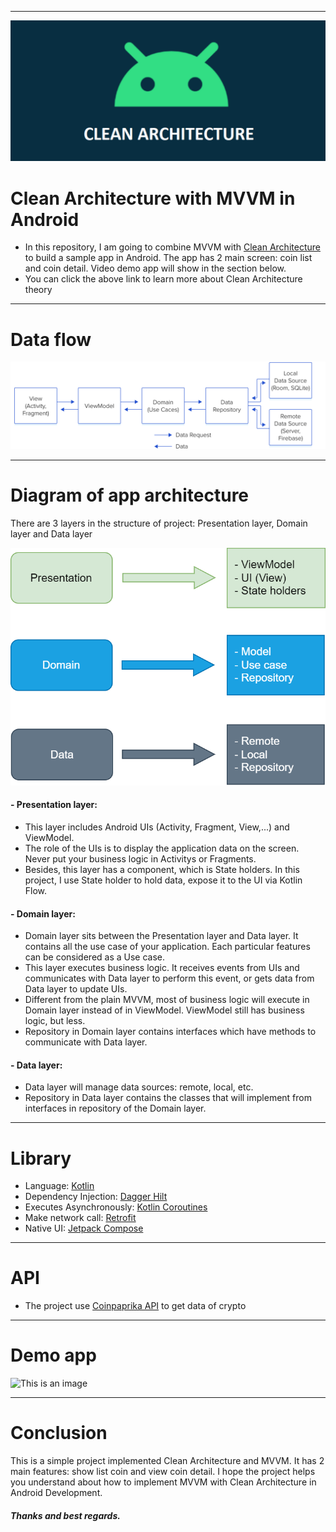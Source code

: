 -------------------
![This is an image](https://github.com/quangbk198/AndroidCleanArchitecture-CryptocurrencyApp/blob/master/images/clean-architecture.PNG?raw=true)

# Clean Architecture with MVVM in Android

- In this repository, I am going to combine MVVM with [Clean Architecture](https://blog.cleancoder.com/uncle-bob/2012/08/13/the-clean-architecture.html) to build a sample app in Android. The app has 2 main screen: coin list and coin detail. Video demo app will show in the section below. 
- You can click the above link to learn more about Clean Architecture theory 

-------------------

# Data flow
![This is an image](https://github.com/quangbk198/AndroidCleanArchitecture-CryptocurrencyApp/blob/master/images/diagram.PNG?raw=true)

-------------------

# Diagram of app architecture

There are 3 layers in the structure of project: Presentation layer, Domain layer and Data layer

![This is an image](https://github.com/quangbk198/AndroidCleanArchitecture-CryptocurrencyApp/blob/master/images/three-layers.png?raw=true)

#### - Presentation layer: 

- This layer includes Android UIs (Activity, Fragment, View,...) and ViewModel. 
- The role of the UIs is to display the application data on the screen. Never put your business logic in Activitys or Fragments.
- Besides, this layer has a component, which is State holders. In this project, I use State holder to hold data, expose it to the UI via Kotlin Flow.

#### - Domain layer:

- Domain layer sits between the Presentation layer and Data layer. It contains all the use case of your application. Each particular features can be considered as a Use case.
- This layer executes business logic. It receives events from UIs and communicates with Data layer to perform this event, or gets data from Data layer to update UIs.
- Different from the plain MVVM, most of business logic will execute in Domain layer instead of in ViewModel. ViewModel still has business logic, but less.
- Repository in Domain layer contains interfaces which have methods to communicate with Data layer.

#### - Data layer:

- Data layer will manage data sources: remote, local, etc.
- Repository in Data layer contains the classes that will implement from interfaces in repository of the Domain layer.

-------------------

#  Library

- Language: [Kotlin](https://kotlinlang.org/)
- Dependency Injection: [Dagger Hilt](https://blog.cleancoder.com/uncle-bob/2012/08/13/the-clean-architecture.html)
- Executes Asynchronously: [Kotlin Coroutines](https://developer.android.com/kotlin/coroutines?gclid=CjwKCAiA4KaRBhBdEiwAZi1zzrfte38ccz4Cv6bj_OGNL4KpQMa9HyaiZhW7z-StHJ7DQjK1OjDnHhoCLYwQAvD_BwE&gclsrc=aw.ds)
- Make network call: [Retrofit](https://square.github.io/retrofit/) 
- Native UI: [Jetpack Compose](https://developer.android.com/jetpack/compose)

-------------------

#  API

- The project use [Coinpaprika API](https://api.coinpaprika.com/) to get data of crypto

-------------------

#  Demo app

![This is an image](https://github.com/quangbk198/AndroidCleanArchitecture-CryptocurrencyApp/blob/master/images/demo-app.gif?raw=true)

-------------------

#  Conclusion

This is a simple project implemented Clean Architecture and MVVM. It has 2 main features: show list coin and view coin detail. I hope the project helps you understand about how to implement MVVM with Clean Architecture in Android Development.

##### Thanks and best regards.


